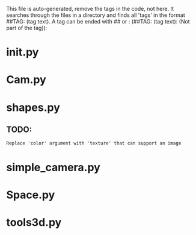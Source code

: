 This file is auto-generated, remove the tags in the code, not
here. It searches through the files in a directory and finds all 'tags' in the
format ##TAG: (tag text). A tag can be ended with ## or :
(##TAG: (tag text): (Not part of the tag)):


# __init__.py

# Cam.py

# shapes.py
## TODO:
    Replace 'color' argument with 'texture' that can support an image

# simple_camera.py

# Space.py

# tools3d.py


